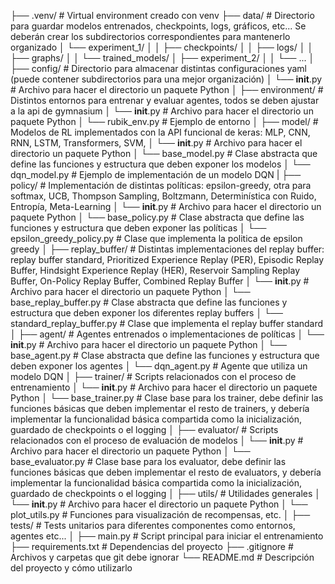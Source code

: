 ├── .venv/                         # Virtual environment creado con venv
├── data/                          # Directorio para guardar modelos entrenados, checkpoints, logs, gráficos, etc... Se deberán crear los subdirectorios correspondientes para mantenerlo organizado
│   └── experiment_1/
│   │   ├── checkpoints/
│   │   ├── logs/
│   │   ├── graphs/
│   │   └── trained_models/
│   ├── experiment_2/
│   │   └── ...
│
├── config/                        # Directorio para almacenar distintas configuraciones yaml (puede contener subdirectorios para una mejor organización)
│   └── __init__.py                # Archivo para hacer el directorio un paquete Python
│
├── environment/                   # Distintos entornos para entrenar y evaluar agentes, todos se deben ajustar a la api de gymnasium
│   └── __init__.py                # Archivo para hacer el directorio un paquete Python
│   └── rubik_env.py               # Ejemplo de entorno
│
├── model/                         # Modelos de RL implementados con la API funcional de keras: MLP, CNN, RNN, LSTM, Transformers, SVM, 
│   └── __init__.py                # Archivo para hacer el directorio un paquete Python
│   └── base_model.py              # Clase abstracta que define las funciones y estructura que deben exponer los modelos
│   └── dqn_model.py               # Ejemplo de implementación de un modelo DQN
|
├── policy/                        # Implementación de distintas políticas: epsilon-greedy, otra para softmax, UCB, Thompson Sampling, Boltzmann, Determinística con Ruido, Entropía, Meta-Learning
│   └── __init__.py                # Archivo para hacer el directorio un paquete Python
│   └── base_policy.py             # Clase abstracta que define las funciones y estructura que deben exponer las políticas
│   └── epsilon_greedy_policy.py   # Clase que implementa la politica de epsilon greedy
│
├── replay_buffer/                 # Distintas implementaciones del replay buffer: replay buffer standard, Prioritized Experience Replay (PER), Episodic Replay Buffer, Hindsight Experience Replay (HER), Reservoir Sampling Replay Buffer, On-Policy Replay Buffer, Combined Replay Buffer
│   └── __init__.py                # Archivo para hacer el directorio un paquete Python
│   └── base_replay_buffer.py      # Clase abstracta que define las funciones y estructura que deben exponer los diferentes replay buffers
│   └── standard_replay_buffer.py  # Clase que implementa el replay buffer standard
│
├── agent/                         # Agentes entrenados o implementaciones de políticas
│   └── __init__.py                # Archivo para hacer el directorio un paquete Python
│   └── base_agent.py              # Clase abstracta que define las funciones y estructura que deben exponer los agentes
│   └── dqn_agent.py               # Agente que utiliza un modelo DQN
│
├── trainer/                      # Scripts relacionados con el proceso de entrenamiento
│   └── __init__.py                # Archivo para hacer el directorio un paquete Python
│   └── base_trainer.py            # Clase base para los trainer, debe definir las funciones básicas que deben implementar el resto de trainers, y debería implementar la funcionalidad básica compartida como la inicialización, guardado de checkpoints o el logging
│
├── evaluator/                    # Scripts relacionados con el proceso de evaluación de modelos
│   └── __init__.py                # Archivo para hacer el directorio un paquete Python
│   └── base_evaluator.py          # Clase base para los evaluator, debe definir las funciones básicas que deben implementar el resto de evaluators, y debería implementar la funcionalidad básica compartida como la inicialización, guardado de checkpoints o el logging
│
├── utils/                         # Utilidades generales
│   └── __init__.py                # Archivo para hacer el directorio un paquete Python
│   └── plot_utils.py              # Funciones para visualización de recompensas, etc.
│
├── tests/                         # Tests unitarios para diferentes componentes como entornos, agentes etc...
│
├── main.py                        # Script principal para iniciar el entrenamiento
├── requirements.txt               # Dependencias del proyecto
├── .gitignore                     # Archivos y carpetas que git debe ignorar
└── README.md                      # Descripción del proyecto y cómo utilizarlo